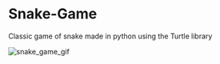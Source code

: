 # Snake-Game
Classic game of snake made in python using the Turtle library

![snake_game_gif](https://github.com/user-attachments/assets/08777d40-2873-4987-9d64-241b64b834a3)
